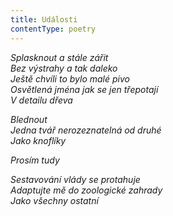 ```yaml
---
title: Události
contentType: poetry
---
```


<section>

_Splasknout a stále zářit  
Bez výstrahy a tak daleko  
Ještě chvíli to bylo malé pivo  
Osvětlená jména jak se jen třepotají  
V detailu dřeva_

</section>

<section>

_Blednout  
Jedna tvář nerozeznatelná od druhé  
Jako knoflíky_

</section>

<section>

_Prosím tudy_

</section>

<section>

_Sestavování vlády se protahuje  
Adaptujte mě do zoologické zahrady  
Jako všechny ostatní_

</section>

